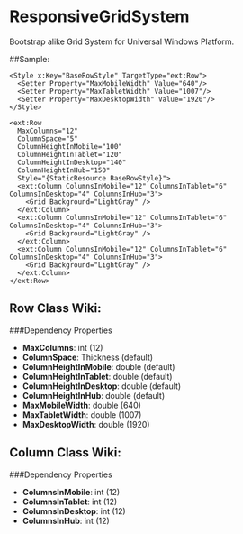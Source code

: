# ResponsiveGridSystem
Bootstrap alike Grid System for Universal Windows Platform.

##Sample:
```xaml
<Style x:Key="BaseRowStyle" TargetType="ext:Row">
  <Setter Property="MaxMobileWidth" Value="640"/>
  <Setter Property="MaxTabletWidth" Value="1007"/>
  <Setter Property="MaxDesktopWidth" Value="1920"/>
</Style>

<ext:Row 
  MaxColumns="12" 
  ColumnSpace="5" 
  ColumnHeightInMobile="100" 
  ColumnHeightInTablet="120" 
  ColumnHeightInDesktop="140" 
  ColumnHeightInHub="150"
  Style="{StaticResource BaseRowStyle}">
  <ext:Column ColumnsInMobile="12" ColumnsInTablet="6" ColumnsInDesktop="4" ColumnsInHub="3">
    <Grid Background="LightGray" />
  </ext:Column>
  <ext:Column ColumnsInMobile="12" ColumnsInTablet="6" ColumnsInDesktop="4" ColumnsInHub="3">
    <Grid Background="LightGray" />
  </ext:Column>
  <ext:Column ColumnsInMobile="12" ColumnsInTablet="6" ColumnsInDesktop="4" ColumnsInHub="3">
    <Grid Background="LightGray" />
  </ext:Column>
</ext:Row>
```

## Row Class Wiki:
###Dependency Properties
* **MaxColumns**: int (12)
* **ColumnSpace**:  Thickness (default)
* **ColumnHeightInMobile**: double (default)
* **ColumnHeightInTablet**: double (default)
* **ColumnHeightInDesktop**: double (default)
* **ColumnHeightInHub**: double (default)
* **MaxMobileWidth**: double (640)
* **MaxTabletWidth**: double (1007)
* **MaxDesktopWidth**: double (1920)

## Column Class Wiki:
###Dependency Properties
* **ColumnsInMobile**: int (12)
* **ColumnsInTablet**: int (12)
* **ColumnsInDesktop**: int (12)
* **ColumnsInHub**: int (12)
